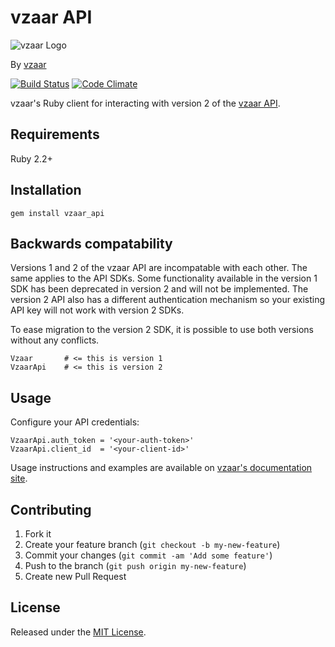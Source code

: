 # vzaar API

![vzaar Logo](https://raw.github.com/vzaar/vzaar-api-ruby/master/vzaar.png)

By [vzaar](http://vzaar.com)

[![Build Status](https://secure.travis-ci.org/vzaar/vzaar-api-ruby.png)](http://travis-ci.org/vzaar/vzaar-api-ruby) [![Code Climate](https://codeclimate.com/github/vzaar/vzaar-api-ruby.png)](https://codeclimate.com/github/vzaar/vzaar-api-ruby)

vzaar's Ruby client for interacting with version 2 of the [vzaar API](https://vzaar.readme.io/docs).

## Requirements

Ruby 2.2+

## Installation

```
gem install vzaar_api
```


## Backwards compatability

Versions 1 and 2 of the vzaar API are incompatable with each other. The same applies to the API SDKs. Some functionality available in the version 1 SDK has been deprecated in version 2 and will not be implemented. The version 2 API also has a different authentication mechanism so your existing API key will not work with version 2 SDKs.

To ease migration to the version 2 SDK, it is possible to use both versions without any conflicts.

```
Vzaar       # <= this is version 1
VzaarApi    # <= this is version 2
```

## Usage

Configure your API credentials:

```
VzaarApi.auth_token = '<your-auth-token>'
VzaarApi.client_id  = '<your-client-id>'
```

Usage instructions and examples are available on [vzaar's documentation site](https://developer.vzaar.com).


## Contributing

1. Fork it
2. Create your feature branch (`git checkout -b my-new-feature`)
3. Commit your changes (`git commit -am 'Add some feature'`)
4. Push to the branch (`git push origin my-new-feature`)
5. Create new Pull Request

## License

Released under the [MIT License](http://www.opensource.org/licenses/MIT).

